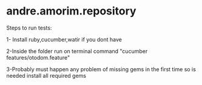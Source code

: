 # andre.amorim.repository

Steps to run tests:

1- Install ruby,cucumber,watir if you dont have

2-Inside the folder run on terminal command "cucumber features/otodom.feature"

3-Probably must happen any problem of missing gems in the first time so is needed install all required gems
